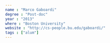 ```yaml
---
name : "Marco Gaboardi"
degree : "Post-doc"
year : "2013"
where : "Boston University"
website : "http://cs-people.bu.edu/gaboardi/"
tags : ["alum"]
---
```

